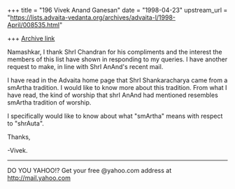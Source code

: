 +++
title = "196 Vivek Anand Ganesan"
date = "1998-04-23"
upstream_url = "https://lists.advaita-vedanta.org/archives/advaita-l/1998-April/008535.html"

+++
[Archive link](https://lists.advaita-vedanta.org/archives/advaita-l/1998-April/008535.html)

Namashkar,
   I thank ShrI Chandran for his compliments and the interest the
members of this list have shown in responding to my queries.  I have
another request to make, in line with ShrI AnAnd's recent mail.

   I have read in the Advaita home page that ShrI Shankaracharya came
from a smArtha tradition.  I would like to know more about this
tradition.  From what I have read, the kind of worship that shrI AnAnd
had mentioned resembles smArtha tradition of worship.

   I specifically would like to know about what "smArtha" means with
respect to "shrAuta".

Thanks,

-Vivek.






_________________________________________________________
DO YOU YAHOO!?
Get your free @yahoo.com address at http://mail.yahoo.com

